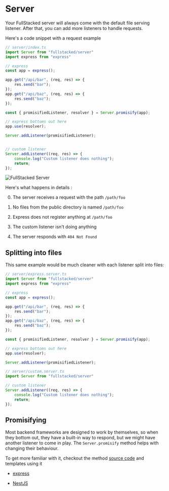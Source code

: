 # Server

Your FullStacked server will always come with the default file serving listener. After that, you can add more listeners to handle requests. 

Here's a code snippet with a request example

```ts
// server/index.ts
import Server from "fullstacked/server"
import express from "express"

// express
const app = express();

app.get("/api/bar", (req, res) => {
    res.send("bar");
});
app.get("/api/baz", (req, res) => {
    res.send("baz");
});

const { promisifiedListener, resolver } = Server.promisify(app);

// express bottoms out here
app.use(resolver);

Server.addListener(promisifiedListener);


// custom listener
Server.addListener((req, res) => {
    console.log("Custom listener does nothing");
    return;
});
```

![FullStacked Server](https://files.cplepage.com/fullstacked/server.png)

Here's what happens in details :

0. The server receives a request with the path `/path/foo`

1. No files from the public directory is named `/path/foo`

2. Express does not register anything at `/path/foo`

3. The custom listener isn't doing anything

4. The server responds with `404 Not Found`

## Splitting into files

This same example would be much cleaner with each listener split into files:

```ts
// server/express.server.ts
import Server from "fullstacked/server"
import express from "express"

// express
const app = express();

app.get("/api/bar", (req, res) => {
    res.send("bar");
});
app.get("/api/baz", (req, res) => {
    res.send("baz");
});

const { promisifiedListener, resolver } = Server.promisify(app);

// express bottoms out here
app.use(resolver);

Server.addListener(promisifiedListener);
```

```ts
// server/custom.server.ts
import Server from "fullstacked/server"

// custom listener
Server.addListener((req, res) => {
    console.log("Custom listener does nothing");
    return;
});
```

## Promisifying

Most backend frameworks are designed to work by themselves, so when they bottom out, they have a built-in way to respond, but we might have another listener to come in play. The `Server.promisify` method helps with changing their behaviour. 

To get more familiar with it, checkout the method [source code](https://github.com/cplepage/fullstacked/blob/main/server.ts#L70) and templates using it

- [express](https://github.com/cplepage/create-fullstacked/blob/main/templates/express/server/express.server.ts)

- [NestJS](https://github.com/cplepage/create-fullstacked/blob/main/templates/nestjs/server/nestjs.server.ts)
